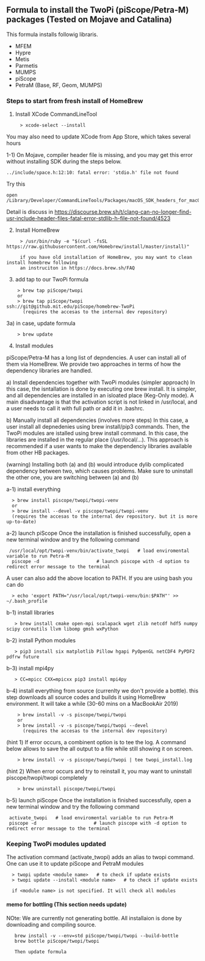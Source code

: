 ##  Formula to install the TwoPi (piScope/Petra-M) packages (Tested on Mojave and Catalina)

This formula installs followig libraris.

   * MFEM
   * Hypre
   * Metis
   * Parmetis
   * MUMPS
   * piScope
   * PetraM (Base, RF, Geom, MUMPS)
   
### Steps to start from fresh install of HomeBrew

1) Install XCode CommandLineTool
```
     > xcode-select --install
```     
   You may also need to update XCode from App Store, which takes several hours
   
1-1) On Mojave, compiler header file is missing, and you may get this error without installing SDK during the steps below.
```
../include/space.h:12:10: fatal error: 'stdio.h' file not found
```
Try this
```
open /Library/Developer/CommandLineTools/Packages/macOS_SDK_headers_for_macOS_10.14.pkg
```
Detail is discuss in https://discourse.brew.sh/t/clang-can-no-longer-find-usr-include-header-files-fatal-error-stdlib-h-file-not-found/4523

   
2) Install HomeBrew
```
     > /usr/bin/ruby -e "$(curl -fsSL https://raw.githubusercontent.com/Homebrew/install/master/install)"
     
     if you have old installation of HomeBrew, you may want to clean install homebrew following 
     an instruciton in https://docs.brew.sh/FAQ
```

3)  add tap to our TwoPi formula
```
    > brew tap piScope/twopi
    or
    > brew tap piScope/twopi ssh://git@github.mit.edu/piScope/homebrew-TwoPi
      (requires the accesas to the internal dev repository)
```

3a)  in case, update formula
```
    > brew update
```

4) Install modules

piScope/Petra-M has a long list of depndencies. A user can install all of them via HomeBrew.
We provide two approaches in terms of how the dependency libraries are handled.


a) Install dependencies together with TwoPi modules (simpler approach)
   In this case, the isntallation is done by executing one brew install. It is simpler,
   and all dependencies are installed in an isloated place (Keg-Only mode).
   A main disadvantage is that the activation script is not linked in /usr/local, and
   a user needs to call it with full path or add it in .bashrc.
   
   
b) Manually install all dependencies (involves more steps)
   In this case, a user install all depnedenies using brew install/pip3 commands. Then, the TwoPi
   modules are istalled using brew install command. In this case, the libraries are installed in the
   regular place (/usr/local/...). This approach is recommended if a user wants to make the dependenciy
   libraries available from other HB packages.
   
(warning) Installing both (a) and (b) would introduce dylib complicated dependency between two, which 
causes problems. Make sure to uninstall the other one, you are switching between (a) and (b) 

a-1) install everything
```
  > brew install piscope/twopi/twopi-venv
  or
  > brew install --devel -v piscope/twopi/twopi-venv
  (requires the accesas to the internal dev repository. but it is more up-to-date)
```

a-2) launch piScope 
Once the installation is finished successfully, open a new terminal window and try the following command
```
 /usr/local/opt/twopi-venv/bin/activate_twopi   # load enviromental variable to run Petra-M
  piscope -d                     # launch piscope with -d option to redirect error message to the terminal
```
A user can also add the above location to PATH. If you are using bash you can do
```
  > echo 'export PATH="/usr/local/opt/twopi-venv/bin:$PATH"' >> ~/.bash_profile
```  

b-1) install libraries
```
   > brew install cmake open-mpi scalapack wget zlib netcdf hdf5 numpy scipy coreutils llvm libomp gmsh wxPython 
```

b-2) install Python modules
```
   > pip3 install six matplotlib Pillow hgapi PyOpenGL netCDF4 PyPDF2 pdfrw future
```

b-3) install mpi4py
```
   > CC=mpicc CXX=mpicxx pip3 install mpi4py
```

b-4)  install everything from source (currenlty we don't provide a bottle). this step downloads all source codes and builds it using HomeBrew environment. It will take a while (30-60 mins on a MacBookAir 2019)
```
    > brew install -v -s piscope/twopi/twopi 
    or
    > brew install -v -s piscope/twopi/twopi --devel
      (requires the accesas to the internal dev repository)
```
(hint 1) If error occurs, a combinent option is to tee the log. A command below allows to save the all output to a file while still showing it on screen.
```
    > brew install -v -s piscope/twopi/twopi | tee twopi_install.log
```
(hint 2) When error occurs and try to reinstall it, you may want to uninstall piscope/twopi/twopi completely
```
    > brew uninstall piscope/twopi/twopi
```
b-5) launch piScope 
Once the installation is finished successfully, open a new terminal window and try the following command
```
 activate_twopi   # load enviromental variable to run Petra-M
 piscope -d                     # launch piscope with -d option to redirect error message to the terminal
```


### Keeping TwoPi modules updated
The activation command (activate_twopi) adds an alias to twopi command. One can use it to
update piScope and PetraM modules

```
  > twopi update <module name>   # to check if update exists
  > twopi update --install <module name>   # to check if update exists

  if <module name> is not specified. It will check all modules

```

#### memo for bottling (This section needs update)
NOte: We are currently not generating bottle. All installaion is done by downloading and compiling source. 
```
   brew install -v --env=std piScope/twopi/twopi --build-bottle
   brew bottle piScope/twopi/twopi
   
   Then update formula
```

